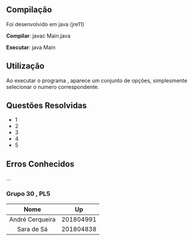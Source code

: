 ## Compilação
Foi desenvolvido em java (jre11)

**Compilar**: javac Main.java

**Executar**: java Main 

## Utilização

Ao executar o programa , aparece um conjunto de opções, simplesmente selecionar o numero correspondente.

## Questões Resolvidas

- 1
- 2
- 3
- 4
- 5

## Erros Conhecidos

...

### Grupo 30 , PL5

| Nome              | Up        |
|:-----------------:|:---------:|
| André Cerqueira   | 201804991 |
|  Sara de Sá       | 201804838 |
